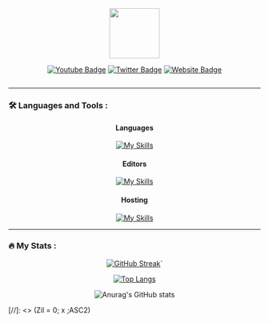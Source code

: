 <div id="header" align="center">
  <img src="https://i.imgur.com/F6YFd7J.png" width="100"/>
<p><a href="https://youtube.com/@zilxen?sub_confirmation=1"><img src="https://img.shields.io/badge/YouTube-red?style=for-the-badge&amp;logo=youtube&amp;logoColor=white" alt="Youtube Badge"></a> <a href="https://twitter.com/zilxen"><img src="https://img.shields.io/badge/Twitter-blue?style=for-the-badge&amp;logo=twitter&amp;logoColor=white" alt="Twitter Badge"></a> <a href="https://twitter.com/zilxen"><img src="https://img.shields.io/badge/Zilxen.eu-lightgray?style=for-the-badge&amp;logo=&amp;logoColor=white" alt="Website Badge"></a></p>
<p><img src="https://komarev.com/ghpvc/?username=zilxen" alt=""></p>

</div>

---

### :hammer_and_wrench: Languages and Tools :

<div align="center">
<h4 id="languages">Languages</h4>
<p><a href="https://skillicons.dev"><img src="https://skillicons.dev/icons?i=html,css,js,cs" alt="My Skills"></a></p>
<h4 id="editors">Editors</h4>
<p><a href="https://skillicons.dev"><img src="https://skillicons.dev/icons?i=vscode,visualstudio" alt="My Skills"></a></p>
<h4 id="hosting">Hosting</h4>
<p><a href="https://skillicons.dev"><img src="https://skillicons.dev/icons?i=github" alt="My Skills"></a></p>
</div>

---

### :fire: My Stats :

<div align="center">
<p><a href="https://git.io/streak-stats"><img src="http://github-readme-streak-stats.herokuapp.com?user=zilxen&theme=tokyonight-duo&hide_border=true&border_radius=0&date_format=M%20j%5B%2C%20Y%5D" alt="GitHub Streak"></a>`</p>
<p><a href="https://github.com/zilxen/github-readme-stats"><img src="https://github-readme-stats.vercel.app/api/top-langs/?username=zilxen" alt="Top Langs"></a> </p>
<p><img src="https://github-readme-stats.vercel.app/api?username=zilxen&hide=contribs,prs" alt="Anurag&#39;s GitHub stats"></p>
</div>
[//]: <> (Zil = 0; x ;ASC2)

